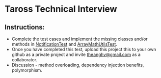 # Taross Technical Interview

## Instructions:
- Complete the test cases and implement the missing classes and/or methods in [NotificationTest](src/com/taross/interview/notification/test/NotificationTest.java) and [ArrayMathUtilsTest](src/com/taross/interview/util/test/ArrayMathUtilsTest.java).
- Once you have completed this test, upload this project this to your own github as a private project and invite theanghv@gmail.com as a collaborator.
- Discussion - method overloading, dependency injection benefits, polymorphism.